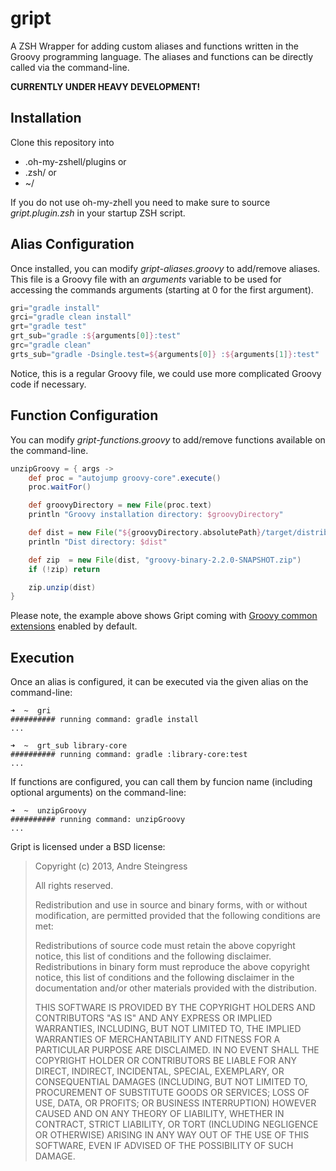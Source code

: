 gript
=====

A ZSH Wrapper for adding custom aliases and functions written in the Groovy programming language. The aliases and functions can be
directly called via the command-line.

**CURRENTLY UNDER HEAVY DEVELOPMENT!**

Installation
----

Clone this repository into

* .oh-my-zshell/plugins or
* .zsh/ or
* ~/

If you do not use oh-my-zhell you need to make sure to source *gript.plugin.zsh* in your startup ZSH script.

Alias Configuration
----

Once installed, you can modify *gript-aliases.groovy* to add/remove aliases. This file is a Groovy file with an *arguments*
variable to be used for accessing the commands arguments (starting at 0 for the first argument).

```groovy
gri="gradle install"
grci="gradle clean install"
grt="gradle test"
grt_sub="gradle :${arguments[0]}:test"
grc="gradle clean"
grts_sub="gradle -Dsingle.test=${arguments[0]} :${arguments[1]}:test" 
```

Notice, this is a regular Groovy file, we could use more complicated Groovy code if necessary.

Function Configuration
----

You can modify *gript-functions.groovy* to add/remove functions available on the command-line.

```groovy
unzipGroovy = { args ->
    def proc = "autojump groovy-core".execute()
    proc.waitFor()

    def groovyDirectory = new File(proc.text)
    println "Groovy installation directory: $groovyDirectory"

    def dist = new File("${groovyDirectory.absolutePath}/target/distributions/")
    println "Dist directory: $dist"

    def zip  = new File(dist, "groovy-binary-2.2.0-SNAPSHOT.zip")
    if (!zip) return

    zip.unzip(dist)
}
```

Please note, the example above shows Gript coming with <a href="http://github.com/timyates/groovy-common-extensions">Groovy common extensions</a> enabled by default.

Execution
----

Once an alias is configured, it can be executed via the given alias on the command-line:

```
➜  ~  gri
########## running command: gradle install
...
```

```
➜  ~  grt_sub library-core
########## running command: gradle :library-core:test
...
```

If functions are configured, you can call them by funcion name (including optional arguments) on the command-line:

```
➜  ~  unzipGroovy
########## running command: unzipGroovy
...
```

Gript is licensed under a BSD license:

> Copyright (c) 2013, Andre Steingress
> 
> All rights reserved.
> 
> Redistribution and use in source and binary forms, with or without modification, are permitted provided that
> the following conditions are met:
> 
> Redistributions of source code must retain the above copyright notice, this list of conditions
> and the following disclaimer.
> Redistributions in binary form must reproduce the above copyright notice, this list of conditions
> and the following disclaimer in the documentation and/or other materials provided with the distribution.
>
> THIS SOFTWARE IS PROVIDED BY THE COPYRIGHT HOLDERS AND CONTRIBUTORS "AS IS" AND ANY EXPRESS OR IMPLIED
> WARRANTIES, INCLUDING, BUT NOT LIMITED TO, THE IMPLIED WARRANTIES OF MERCHANTABILITY AND FITNESS FOR A
> PARTICULAR PURPOSE ARE DISCLAIMED. IN NO EVENT SHALL THE COPYRIGHT HOLDER OR CONTRIBUTORS BE LIABLE FOR
> ANY DIRECT, INDIRECT, INCIDENTAL, SPECIAL, EXEMPLARY, OR CONSEQUENTIAL DAMAGES (INCLUDING, BUT NOT LIMITED
> TO, PROCUREMENT OF SUBSTITUTE GOODS OR SERVICES; LOSS OF USE, DATA, OR PROFITS; OR BUSINESS INTERRUPTION)
> HOWEVER CAUSED AND ON ANY THEORY OF LIABILITY, WHETHER IN CONTRACT, STRICT LIABILITY, OR TORT (INCLUDING
> NEGLIGENCE OR OTHERWISE) ARISING IN ANY WAY OUT OF THE USE OF THIS SOFTWARE, EVEN IF ADVISED OF THE
> POSSIBILITY OF SUCH DAMAGE.
